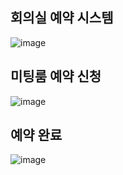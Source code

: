 ## 회의실 예약 시스템
![image](https://github.com/minJUu-kiM/School_React/assets/139558843/ba5116d4-fe31-41f6-868c-69d615f3b5f8)

## 미팅룸 예약 신청
![image](https://github.com/minJUu-kiM/School_React/assets/139558843/3eeda875-67de-4040-a56a-8f9bd64adf9a)

## 예약 완료
![image](https://github.com/minJUu-kiM/School_React/assets/139558843/61d5e57e-0dcb-4e3a-8a91-4a8e39dab21f)


